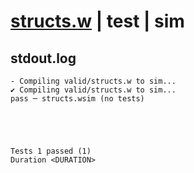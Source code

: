 # [structs.w](../../../../../examples/tests/valid/structs.w) | test | sim

## stdout.log
```log
- Compiling valid/structs.w to sim...
✔ Compiling valid/structs.w to sim...
pass ─ structs.wsim (no tests)
 




Tests 1 passed (1) 
Duration <DURATION>

```

